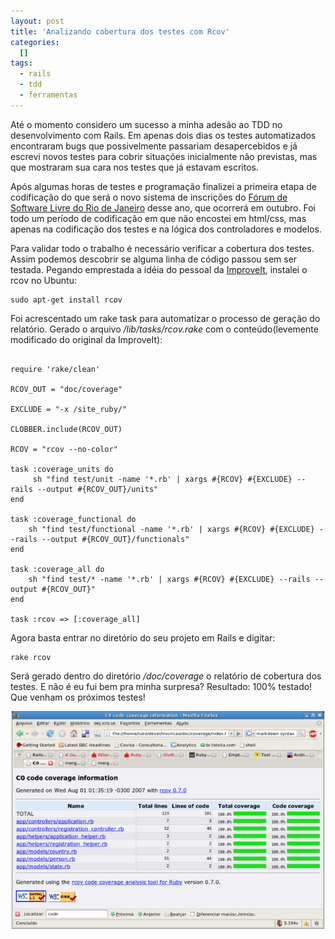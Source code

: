```yaml
--- 
layout: post
title: 'Analizando cobertura dos testes com Rcov'
categories: 
  []
tags:
  - rails
  - tdd
  - ferramentas
---
```



Até o momento considero um sucesso a minha adesão ao TDD no desenvolvimento com Rails. Em apenas dois dias os testes automatizados encontraram bugs que possivelmente passariam desapercebidos e já escrevi novos testes para cobrir situações inicialmente não previstas, mas que mostraram sua cara nos testes que já estavam escritos.

Após algumas horas de testes e programação finalizei a primeira etapa de codificação do que será o novo sistema de inscrições do [Fórum de Software Livre do Rio de Janeiro][forumsl] desse ano, que ocorrerá em outubro. Foi todo um período de codificação em que não encostei em html/css, mas apenas na codificação dos testes e na lógica dos controladores e modelos.

Para validar todo o trabalho é necessário verificar a cobertura dos testes. Assim podemos descobrir se alguma linha de código passou sem ser testada. Pegando emprestada a idéia do pessoal da [ImproveIt][improveit], instalei o rcov no Ubuntu:

    sudo apt-get install rcov

Foi acrescentado um rake task para automatizar o processo de geração do relatório. Gerado  o arquivo _/lib/tasks/rcov.rake_ com o conteúdo(levemente modificado do original da ImproveIt):

<pre><code>
require 'rake/clean'  

RCOV_OUT = "doc/coverage"  

EXCLUDE = "-x /site_ruby/"  

CLOBBER.include(RCOV_OUT)  

RCOV = "rcov --no-color"  

task :coverage_units do  
     sh "find test/unit -name '*.rb' | xargs #{RCOV} #{EXCLUDE} --rails --output #{RCOV_OUT}/units"  
end  

task :coverage_functional do  
    sh "find test/functional -name '*.rb' | xargs #{RCOV} #{EXCLUDE} --rails --output #{RCOV_OUT}/functionals"
end  

task :coverage_all do  
    sh "find test/* -name '*.rb' | xargs #{RCOV} #{EXCLUDE} --rails --output #{RCOV_OUT}"
end  

task :rcov => [:coverage_all]  
</code></pre>

Agora basta entrar no diretório do seu projeto em Rails e digitar:

    rake rcov

Será gerado dentro do diretório _/doc/coverage_ o relatório de cobertura dos testes. E não é eu fui bem pra minha surpresa? Resultado: 100% testado! Que venham os próximos testes!

<p style="text-align: center;">
<a href="/assets/images/2007/8/1/cobertura_rcov.png">
<img src="/assets/images/2007/8/1/cobertura_rcov.png" alt="Resultado cobertura rcov" width="500" height="348" />
</a>
</p>

[cobertura_rcov]: /assets/images/2007/8/1/cobertura_rcov.png
[forumsl]: http://www.forumsoftwarelivre.org.br
[improveit]: http://www.improveit.com.br/xp/praticas/tdd/rcov

